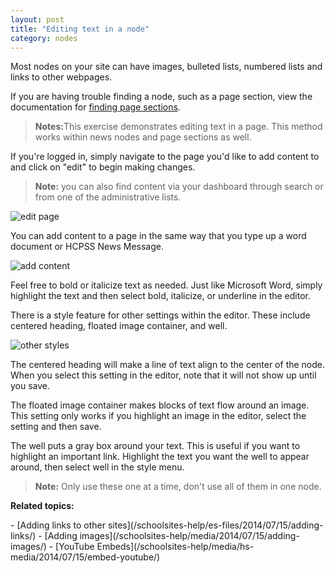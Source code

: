 ```yaml
---
layout: post
title: "Editing text in a node"
category: nodes
---
```


Most nodes on your site can have images, bulleted lists, numbered lists and links to other webpages.

If you are having trouble finding a node, such as a page section, view the documentation for [finding page sections](/schoolsites-help/nodes/2014/07/15/finding-content/).

<blockquote>
<strong>Notes:</strong>This exercise demonstrates editing text in a page. This method works within news nodes and page sections as well.
</blockquote>

If you're logged in, simply navigate to the page you'd like to add content to and click on "edit" to begin making changes.

<blockquote>
<strong>Note:</strong> you can also find content via your dashboard through search or from one of the administrative lists.
</blockquote> 

![edit page](/schoolsites-help/images/pages/edit.png)

<a name="wysiwyg"></a>

You can add content to a page in the same way that you type up a word document or HCPSS News Message.

![add content](/schoolsites-help/images/pages/page-wysiwyg.png)

Feel free to bold or italicize text as needed. Just like Microsoft Word, simply highlight the text and then select bold, italicize, or underline in the editor.

There is a style feature for other settings within the editor. These include centered heading, floated image container, and well. 

![other styles](/schoolsites-help/images/pages/other-styles.png)

The centered heading will make a line of text align to the center of the node. When you select this setting in the editor, note that it will not show up until you save. 

The floated image container makes blocks of text flow around an image. This setting only works if you highlight an image in the editor, select the setting and then save. 

The well puts a gray box around your text. This is useful if you want to highlight an important link. Highlight the text you want the well to appear around, then select well in the style menu.

<blockquote>
  <p><strong>Note:</strong> Only use these one at a time, don't use all of them in one node.</p>
</blockquote>

<p><strong>Related topics:</strong></p>
- [Adding links to other sites](/schoolsites-help/es-files/2014/07/15/adding-links/)
- [Adding images](/schoolsites-help/media/2014/07/15/adding-images/)
- [YouTube Embeds](/schoolsites-help/media/hs-media/2014/07/15/embed-youtube/)
